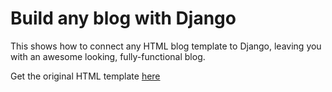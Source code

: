 # Build any blog with Django


This shows how to connect any HTML blog template to Django, leaving you with an awesome looking, fully-functional blog.

Get the original HTML template [here](https://bootstrapious.com/p/bootstrap-blog)

